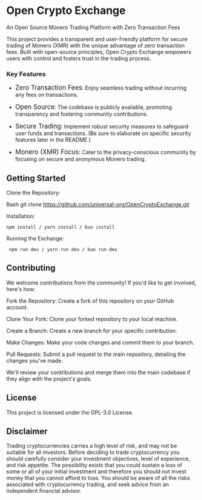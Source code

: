 # Open Crypto Exchange
An Open Source Monero Trading Platform with Zero Transaction Fees

This project provides a transparent and user-friendly platform for secure trading of Monero (XMR) with the unique advantage of zero transaction fees. Built with open-source principles, Open Crypto Exchange empowers users with control and fosters trust in the trading process.

### Key Features

* <big><bold> Zero Transaction Fees</bold></big>:  Enjoy seamless trading without incurring any fees on transactions.

* <big><bold>Open Source</bold></big>: The codebase is publicly available, promoting transparency and fostering community contributions.

* <big><bold>Secure Trading</bold></big>: Implement robust security measures to safeguard user funds and transactions. (Be sure to elaborate on specific security features later in the README.)

* <big><bold>Monero (XMR) Focus:</bold></big> Cater to the privacy-conscious community by focusing on secure and anonymous Monero trading.
## Getting Started

Clone the Repository:

Bash
git clone https://github.com/universal-org/OpenCryptoExchange.git

Installation:

<code>npm install / yarn install / bun install</code>

Running the Exchange:

<code> npm run dev / yarn run dev / bun run dev</code>

## Contributing

We welcome contributions from the community! If you'd like to get involved, here's how:

Fork the Repository: Create a fork of this repository on your GitHub account.

Clone Your Fork: Clone your forked repository to your local machine.

Create a Branch: Create a new branch for your specific contribution.

Make Changes: Make your code changes and commit them to your branch.

Pull Requests: Submit a pull request to the main repository, detailing the changes you've made.

We'll review your contributions and merge them into the main codebase if they align with the project's goals.

## License

This project is licensed under the GPL-3.0 License.

## Disclaimer

Trading cryptocurrencies carries a high level of risk, and may not be suitable for all investors. Before deciding to trade cryptocurrency you should carefully consider your investment objectives, level of experience, and risk appetite. The possibility exists that you could sustain a loss of some or all of your initial investment and therefore you should not invest money that you cannot afford to lose. You should be aware of all the risks associated with cryptocurrency trading, and seek advice from an independent financial advisor.


